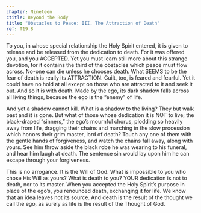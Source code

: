 ```yaml
---
chapter: Nineteen
ctitle: Beyond the Body
title: "Obstacles to Peace: III. The Attraction of Death"
ref: T19.8
---
```


To you, in whose special relationship the Holy Spirit entered, it is
given to release and be released from the dedication to death. For it
was offered you, and you ACCEPTED. Yet you must learn still more about
this strange devotion, for it contains the third of the obstacles
which peace must flow across. No-one can die unless he chooses
death. What SEEMS to be the fear of death is really its ATTRACTION.
Guilt, too, is feared and fearful. Yet it could have no hold at all
except on those who are attracted to it and seek it out. And so it is
with death. Made by the ego, its dark shadow falls across all living
things, because the ego is the “enemy” of life.

And yet a shadow cannot kill. What is a shadow to the living? They but
walk past and it is gone. But what of those whose dedication it is NOT
to live; the black-draped “sinners,” the ego’s mournful chorus, plodding
so heavily away from life, dragging their chains and marching in the
slow procession which honors their grim master, lord of death? Touch any
one of them with the gentle hands of forgiveness, and watch the chains
fall away, along with yours. See him throw aside the black robe he was
wearing to his funeral, and hear him laugh at death. The sentence sin
would lay upon him he can escape through your forgiveness.

This is no arrogance. It is the Will of God. What is impossible to you
who chose His Will as yours? What is death to you? YOUR dedication is
not to death, nor to its master. When you accepted the Holy Spirit’s
purpose in place of the ego’s, you renounced death, exchanging it for
life. We know that an idea leaves not its source. And death is the result
of the thought we call the ego, as surely as life is the result of the
Thought of God.

